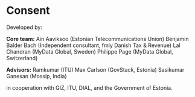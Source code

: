 # Consent

Developed by: 

**Core team:**
Ain Aaviksoo (Estonian Telecommunications Union)
Benjamin Balder Bach (Independent consultant, fmly Danish Tax & Revenue)
Lal Chandran (MyData Global, Sweden)
Philippe Page (MyData Global, Switzerland)

**Advisors:**
Ramkumar (ITU)
Max Carlson (GovStack, Estonia)
Sasikumar Ganesan (Mossip, India)

in cooperation with GIZ, ITU, DIAL, and the Government of Estonia.